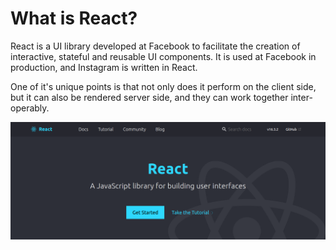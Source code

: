 # What is React?

React is a UI library developed at Facebook to facilitate the creation of interactive, stateful and reusable UI components. It is used at Facebook in production, and Instagram is written in React.

One of it's unique points is that not only does it perform on the client side, but it can also be rendered server side, and they can work together inter-operably.


![React](/assets/images/react.png)
